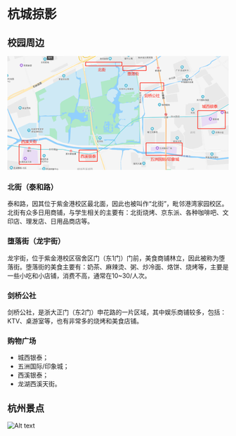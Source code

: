 # 杭城掠影

## 校园周边

![Alt text](../assets/around.png)

### 北街（泰和路）

泰和路，因其位于紫金港校区最北面，因此也被叫作“北街”，毗邻港湾家园校区。北街有众多日用商铺，与学生相关的主要有：北街烧烤、京东派、各种咖啡吧、文印店、理发店、日用品商店等。

### 堕落街（龙宇街）

龙宇街，位于紫金港校区宿舍区门（东1门）门前，美食商铺林立，因此被称为堕落街。堕落街的美食主要有：奶茶、麻辣烫、粥、炒冷面、烙饼、烧烤等，主要是一些小吃和小店铺，消费不高，通常在10~30/人次。

### 剑桥公社

剑桥公社，是浙大正门（东2门）申花路的一片区域，其中娱乐商铺较多，包括：KTV、桌游室等，也有非常多的烧烤和美食店铺。

### 购物广场

- 城西银泰；
- 五洲国际/印象城；
- 西溪银泰；
- 龙湖西溪天街。

## 杭州景点

![Alt text](image.png)